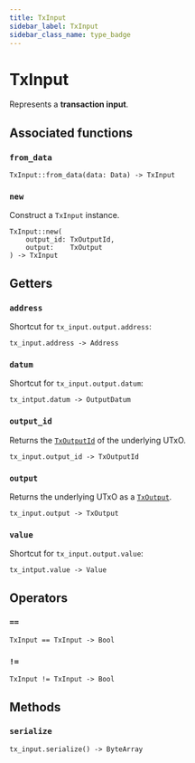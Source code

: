 ```yaml
---
title: TxInput
sidebar_label: TxInput
sidebar_class_name: type_badge
---
```

# <span className="type_badge">TxInput</span>

Represents a **transaction input**.

## Associated functions

### `from_data`

```helios
TxInput::from_data(data: Data) -> TxInput
```

### `new`

Construct a `TxInput` instance.

```helios
TxInput::new(
    output_id: TxOutputId,
    output:    TxOutput
) -> TxInput
```

## Getters

### `address`

Shortcut for `tx_input.output.address`:

```helios
tx_input.address -> Address
```

### `datum`

Shortcut for `tx_input.output.datum`:

```helios
tx_intput.datum -> OutputDatum
```

### `output_id`

Returns the [`TxOutputId`](./txoutputid.md) of the underlying UTxO.

```helios
tx_input.output_id -> TxOutputId
```

### `output`

Returns the underlying UTxO as a [`TxOutput`](./txoutput.md).

```helios
tx_input.output -> TxOutput
```

### `value`

Shortcut for `tx_input.output.value`:

```helios
tx_intput.value -> Value
```

## Operators

### `==`

```helios
TxInput == TxInput -> Bool
```

### `!=`

```helios
TxInput != TxInput -> Bool
```

## Methods

### `serialize`

```helios
tx_input.serialize() -> ByteArray
```